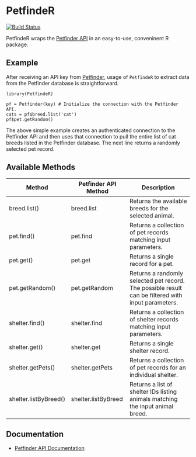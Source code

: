 # PetfindeR

[![Build Status](https://travis-ci.org/aschleg/PetfindeR.svg?branch=master)](https://travis-ci.org/aschleg/PetfindeR)

PetfindeR wraps the [Petfinder API](https://www.petfinder.com/developers/api-docs) in an easy-to-use, conveninent R package.

## Example

After receiving an API key from [Petfinder](https://www.petfinder.com/developers/api-key), usage of `PetfindeR` to extract data from the Petfinder database is straightforward.

~~~
library(PetfindeR)

pf = Petfinder(key) # Initialize the connection with the Petfinder API.
cats = pf$breed.list('cat')
pf$pet.getRandom()
~~~

The above simple example creates an authenticated connection to the Petfinder API and then uses that connection to pull the entire list of cat breeds listed in the Petfinder database. The next line returns a randomly selected pet record.

## Available Methods

| Method                | Petfinder API Method | Description                                                                                        |
|-----------------------|----------------------|----------------------------------------------------------------------------------------------------|
| breed.list()          | breed.list           | Returns the available breeds for the selected animal.                                              |
| pet.find()            | pet.find             | Returns a collection of pet records matching input parameters.                                     |
| pet.get()             | pet.get              | Returns a single record for a pet.                                                                 |
| pet.getRandom()       | pet.getRandom        | Returns a randomly selected pet record. The possible result can be filtered with input parameters. |
| shelter.find()        | shelter.find         | Returns a collection of shelter records matching input parameters.                                 |
| shelter.get()         | shelter.get          | Returns a single shelter record.                                                                   |
| shelter.getPets()     | shelter.getPets      | Returns a collection of pet records for an individual shelter.                                     |
| shelter.listByBreed() | shelter.listByBreed  | Returns a list of shelter IDs listing animals matching the input animal breed.                     |

## Documentation

* [Petfinder API Documentation](https://www.petfinder.com/developers/api-docs#methods)
